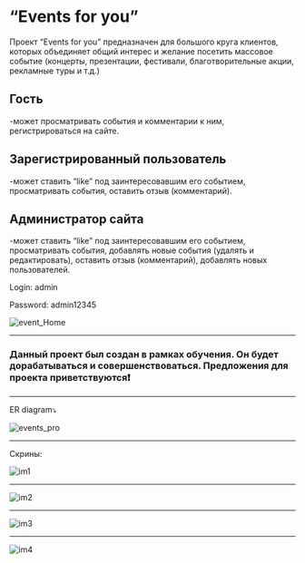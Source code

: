 “Events for you”
========================
Проект “Events for you” предназначен для большого круга клиентов, которых объединяет общий интерес и желание посетить массовое событие (концерты, презентации, фестивали, благотворительные акции, рекламные туры и т.д.)

Гость
-------------------------  
-может просматривать события и комментарии 
к ним, регистрироваться на сайте.

Зарегистрированный пользователь 
-------------------------
-может ставить “like” под заинтересовавшим его событием, просматривать события, оставить отзыв (комментарий).

Администратор сайта 
-------------------------
-может ставить “like” под заинтересовавшим его событием, просматривать события, добавлять новые события (удалять и редактировать), оставить отзыв (комментарий), добавлять новых пользователей.


Login: admin

Password: admin12345

![event_Home](https://i.imgur.com/q48lHnr.jpg)

-------------------------

### Данный проект был создан в рамках обучения. Он будет дорабатываться и совершенствоваться. Предложения для проекта приветствуются❗
-------------------------

ER diagram⤵️

![events_pro](https://i.imgur.com/az8KVTz.png)

-------------------------
Скрины:

![im1](https://i.imgur.com/bJnRarY.jpg)

-------------------------

![im2](https://i.imgur.com/K6I25hI.png)

-------------------------

![im3](https://i.imgur.com/WeIpkU3.png)

-------------------------

![im4](https://i.imgur.com/RfWVaER.png)

